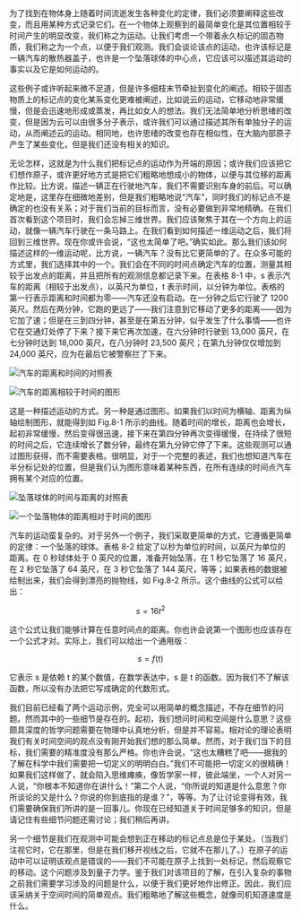 为了找到在物体身上随着时间流逝发生各种变化的定律，我们必须要阐释这些改变，而且用某种方式记录它们。在一个物体上观察到的最简单变化是其位置相较于时间产生的明显改变，我们称之为运动。让我们考虑一个带着永久标记的固态物质，我们称之为一个点，以便于我们观测。我们会谈论该点的运动，也许该标记是一辆汽车的散热器盖子，也许是一个坠落球体的中心点，它应该可以描述其运动的事实以及它是如何运动的。

这些例子或许听起来微不足道，但是许多细枝末节牵扯到变化的阐述。相较于固态物质上的标记点的变化某系变化更难被阐述，比如说云的运动，它移动地非常缓慢，但是会迅速地形成或蒸发，再比如女人的想法。我们无法简单地分析思绪的改变，但是因为云可以由很多分子表示，或许我们可以通过描述其所有单独分子的运动，从而阐述云的运动。相同地，也许思绪的改变也存在相似性，在大脑内部原子产生了某些变化，但是我们还没有相关的知识。

无论怎样，这就是为什么我们把标记点的运动作为开端的原因；或许我们应该把它们想作原子，或许更好地方式是把它们粗略地想成小的物体，以便与其位移的距离作比较。比方说，描述一辆正在行驶地汽车，我们不需要识别车身的前后。可以确定地是，这里存在细微地差别，但是我们粗略地说“汽车”，同时我们的标记点不是确定的也没有关系；对于我们当前的目标而言，没有必要做到非常地精确。在我们首次看到这个项目时，我们会忘掉三维世界。我们应该聚焦于其在一个方向上的运动，就像一辆汽车行驶在一条马路上。在我们看到如何描述一维运动之后，我们将回到三维世界。现在你或许会说，“这也太简单了吧。”确实如此。那么我们该如何描述这样的一维运动呢，比方说，一辆汽车？没有比它更简单的了。在众多可能的方式里，我们选择其中的一个。我们会在不同的时间点确定汽车的位置，测量其相较于出发点的距离，并且把所有的观测信息都记录下来。在表格 8-1 中，s 表示汽车的距离（相较于出发点），以英尺为单位，t 表示时间，以分钟为单位。表格的第一行表示距离和时间都为零——汽车还没有启动。在一分钟之后它行驶了 1200 英尺。然后在两分钟，它跑的更远了——我们注意到它移动了更多的距离——因为它加了速；但是在三到四分钟，甚至是在第五分钟，似乎发生了什么事情——也许它在交通灯处停了下来？接下来它再次加速，在六分钟时行驶到 13,000 英尺，在七分钟时达到 18,000 英尺，在八分钟时 23,500 英尺；在第九分钟仅仅增加到 24,000 英尺，应为在最后它被警察拦了下来。

![汽车的距离和时间的对照表](/assets/volume-1/table-8-1)

![汽车的距离相较于时间的图形](/assets/volume-1/fig-8-1)

这是一种描述运动的方式。另一种是通过图形。如果我们以时间为横轴、距离为纵轴绘制图形，就能得到如 Fig.8-1 所示的曲线。随着时间的增长，距离也会增长，起初非常缓慢，然后变得很迅速，接下来在第四分钟再次变得缓慢，在持续了很短的时间之后，它连续增长了数分钟，最终在第九分钟它停了下来。这些观测可以通过图形获得，而不需要表格。很明显，对于一个完整的表述，我们也想知道汽车在半分标记处的位置，但是我们认为图形意味着某种东西，在所有连续的时间点汽车拥有某个对应的位置。

![坠落球体的时间与距离的对照表](/assets/volume-1/table-8-2)

![一个坠落物体的距离相对于时间的图形](/assets/volume-1/fig-8-2)

汽车的运动蛮复杂的。对于另外一个例子，我们采取更简单的方式，它遵循更简单的定律：一个坠落的球体。表格 8-2 给定了以秒为单位的时间，以英尺为单位的距离。在 0 秒球体处于 0 英尺的位置，准备开始坠落，在 1 秒它坠落了 16 英尺，在 2 秒它坠落了 64 英尺，在 3 秒它坠落了 144 英尺，等等；如果表格的数据被绘制出来，我们会得到漂亮的抛物线，如 Fig.8-2 所示。这个曲线的公式可以给出：

$$s=16t^2$$

这个公式让我们能够计算在任意时间点的距离。你也许会说第一个图形也应该存在一个公式才对。实际上，我们可以给出一个通用版：

$$s=f(t)$$

它表示 s 是依赖 t 的某个数值，在数学表达中，s 是 t 的函数。因为我们不了解该函数，所以没有办法把它写成确定的代数形式。

我们目前已经看了两个运动示例，完全可以用简单的概念描述，不存在细节的问题。然而其中的一些细节是存在的。起初，我们想问时间和空间是什么意思？这些颇具深度的哲学问题需要在物理中认真地分析，但是并不容易。相对论的理论表明我们有关时间空间的观点没有刚开始我们想的那么简单。然而，对于我们当下的目标，我们需要的精准度没有那么严格。你也许会说，“这也太糟糕了吧——据我的了解在科学中我们需要把一切定义的明明白白。”我们不可能把一切定义的很精确！如果我们这样做了，就会陷入思维瘫痪，像哲学家一样，彼此端坐，一个人对另一人说，“你根本不知道你在讲什么！”第二个人说，“你所说的知道是什么意思？你所谈论的又是什么？你说的你到底指的是谁？”，等等。为了让讨论变得有效，我们需要确保我们所讲的是一回事儿。你现在已经知道关于时间足够多的知识，但是请记住有些细节问题还需讨论；我们稍后再讲。

另一个细节是我们在观测中可能会想到正在移动的标记点总是位于某处。（当我们注视它时，它在那里，但是在我们移开视线之后，它就不在那儿了。）在原子的运动中可以证明该观点是错误的——我们不可能在原子上找到一处标记，然后观察它的移动。这个问题涉及到量子力学。鉴于我们对该项目的了解，在引入复杂的事物之前我们需要学习涉及的问题是什么，以便于我们更好地作出修正。因此，我们应该采纳关于空间时间的简单观点。我们粗略地了解这些概念，就像司机知道速度是什么。
